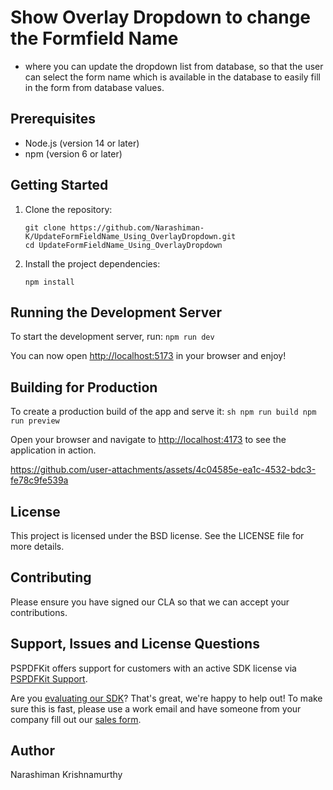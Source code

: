 # Show Overlay Dropdown to change the Formfield Name 
- where you can update the dropdown list from database, so that the user can select the form name which is available in the database to easily fill in the form from database values.

## Prerequisites

- Node.js (version 14 or later)
- npm (version 6 or later)

## Getting Started

1. Clone the repository:
    ```
    git clone https://github.com/Narashiman-K/UpdateFormFieldName_Using_OverlayDropdown.git
    cd UpdateFormFieldName_Using_OverlayDropdown
    ```

2. Install the project dependencies:
    ```
    npm install
    ```

## Running the Development Server

To start the development server, run:
    ```
    npm run dev
    ```

You can now open [http://localhost:5173](http://localhost:5173) in your browser and enjoy!

## Building for Production

To create a production build of the app and serve it:
    ```sh
    npm run build
    npm run preview
    ```

Open your browser and navigate to [http://localhost:4173](http://localhost:4173) to see the application in action.


https://github.com/user-attachments/assets/4c04585e-ea1c-4532-bdc3-fe78c9fe539a


## License

This project is licensed under the BSD license. See the LICENSE file for more details.

## Contributing

Please ensure you have signed our CLA so that we can accept your contributions.

## Support, Issues and License Questions

PSPDFKit offers support for customers with an active SDK license via [PSPDFKit Support](https://support.nutrient.io/hc/en-us/requests/new).

Are you [evaluating our SDK](https://www.nutrient.io/getting-started/web/?frontend=vanillajs&download=npm&integration=global-variable)? That's great, we're happy to help out! To make sure this is fast, please use a work email and have someone from your company fill out our [sales form](https://www.nutrient.io/contact-sales).

## Author

Narashiman Krishnamurthy
